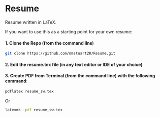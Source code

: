 # Resume
Resume written in LaTeX.

If you want to use this as a starting point for your own resume:

#### 1. Clone the Repo (from the command line)
```sh
git clone https://github.com/nmstuart20/Resume.git
```

#### 2. Edit the resume.tex file (in any text editor or IDE of your choice)

#### 3. Create PDF from Terminal (from the command line) with the following command:
```sh
pdflatex resume_sw.tex
```
Or
```sh
latexmk -pdf resume_sw.tex
```
